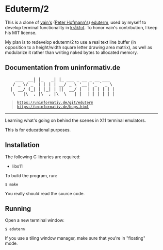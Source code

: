 # Eduterm/2

This is a clone of [vain's][vain] ([Peter Hofmann's][phoff]) [eduterm], used by myself to develop terminal functionality in [kråkfot][krakfot]. To honor vain's contribution, I keep his MIT license.

My plan is to redevelop eduterm/2 to use a real text line buffer (in opposition to a height/width square letter drawing area matrix), as well as modularize it rather than writing naked bytes to allocated memory.

[eduterm]: https://www.uninformativ.de/git/eduterm/file/README.html
[vain]: https://github.com/vain
[krakfot]: https://github.com/TomasKindahl/krakfot
[phoff]: https://www.uninformativ.de/contact.html

## Documentation from uninformativ.de
<pre>
    ___  __| |_   _| |_ ___ _ __ _ __ ___
   / _ \/ _` | | | | __/ _ \ '__| '_ ` _ \
  |  __/ (_| | |_| | ||  __/ |  | | | | | |
   \___|\__,_|\__,_|\__\___|_|  |_| |_| |_|
</pre>

> <code><a href="https://uninformativ.de/git/eduterm">https://uninformativ.de/git/eduterm</a></code>
> <code><a href="https://uninformativ.de/bugs.html">https://uninformativ.de/bugs.html</a></code>

----

Learning what's going on behind the scenes in X11 terminal emulators.

This is for educational purposes.


## Installation

The following C libraries are required:

- libx11

To build the program, run:

    $ make

You really should read the source code.

## Running

Open a new terminal window:

    $ eduterm

If you use a tiling window manager, make sure that you're in "floating" mode.
